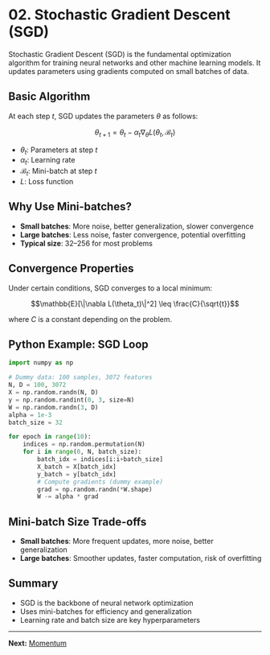 # 02. Stochastic Gradient Descent (SGD)

Stochastic Gradient Descent (SGD) is the fundamental optimization algorithm for training neural networks and other machine learning models. It updates parameters using gradients computed on small batches of data.

## Basic Algorithm

At each step $`t`$, SGD updates the parameters $`\theta`$ as follows:

```math
\theta_{t+1} = \theta_t - \alpha_t \nabla_\theta L(\theta_t, \mathcal{B}_t)
```

- $`\theta_t`$: Parameters at step $`t`$
- $`\alpha_t`$: Learning rate
- $`\mathcal{B}_t`$: Mini-batch at step $`t`$
- $`L`$: Loss function

## Why Use Mini-batches?

- **Small batches**: More noise, better generalization, slower convergence
- **Large batches**: Less noise, faster convergence, potential overfitting
- **Typical size**: 32–256 for most problems

## Convergence Properties

Under certain conditions, SGD converges to a local minimum:

```math
\mathbb{E}[\|\nabla L(\theta_t)\|^2] \leq \frac{C}{\sqrt{t}}
```

where $`C`$ is a constant depending on the problem.

## Python Example: SGD Loop

```python
import numpy as np

# Dummy data: 100 samples, 3072 features
N, D = 100, 3072
X = np.random.randn(N, D)
y = np.random.randint(0, 3, size=N)
W = np.random.randn(3, D)
alpha = 1e-3
batch_size = 32

for epoch in range(10):
    indices = np.random.permutation(N)
    for i in range(0, N, batch_size):
        batch_idx = indices[i:i+batch_size]
        X_batch = X[batch_idx]
        y_batch = y[batch_idx]
        # Compute gradients (dummy example)
        grad = np.random.randn(*W.shape)
        W -= alpha * grad
```

## Mini-batch Size Trade-offs

- **Small batches**: More frequent updates, more noise, better generalization
- **Large batches**: Smoother updates, faster computation, risk of overfitting

## Summary
- SGD is the backbone of neural network optimization
- Uses mini-batches for efficiency and generalization
- Learning rate and batch size are key hyperparameters

---

**Next:** [Momentum](03_Momentum.md) 